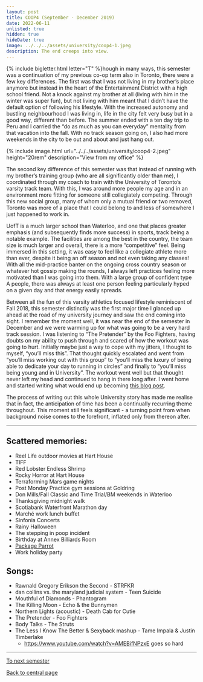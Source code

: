 ```yaml
---
layout: post
title: COOP4 (September - December 2019)
date: 2022-06-11
unlisted: true
hidden: true
hideDate: true
image: ../../../assets/university/coop4-1.jpeg
description: The end creeps into view.
---
```

{% include bigletter.html letter="T" %}hough in many ways, this semester was a continuation of my previous co-op term also in Toronto, there were a few key differences. The first was that I was not living in my brother’s place anymore but instead in the heart of the Entertainment District with a high school friend. Not a knock against my brother at all (living with him in the winter was super fun), but not living with him meant that I didn’t have the default option of following his lifestyle. With the increased autonomy and bustling neighbourhood I was living in, life in the city felt very busy but in a good way, different than before. The summer ended with a ten day trip to Peru and I carried the “do as much as you can everyday” mentality from that vacation into the fall. With no track season going on, I also had more weekends in the city to be out and about and just hang out.

{% include image.html url="../../../assets/university/coop4-2.jpeg" height="20rem" description="View from my office" %}

The second key difference of this semester was that instead of running with my brother’s training group (who are all significantly older than me), I coordinated through my coach to train with the University of Toronto’s varsity track team. With this, I was around more people my age and in an environment more fitting for someone still collegiately competing. Through this new social group, many of whom only a mutual friend or two removed, Toronto was more of a place that I could belong to and less of somewhere I just happened to work in.

UofT is a much larger school than Waterloo, and one that places greater emphasis (and subsequently finds more success) in sports, track being a notable example. The facilities are among the best in the country, the team size is much larger and overall, there is a more “competitive” feel. Being immersed in this setting, it was easy to feel like a collegiate athlete more than ever, despite it being an off season and not even taking any classes! With all the mid-practice banter on the ongoing cross country season or whatever hot gossip making the rounds, I always left practices feeling more motivated than I was going into them. With a large group of confident type A people, there was always at least one person feeling particularly hyped on a given day and that energy easily spreads.

Between all the fun of this varsity athletics focused lifestyle reminiscent of Fall 2018, this semester distinctly was the first major time I glanced up ahead at the road of my university journey and saw the end coming into sight. I remember the moment well, it was near the end of the semester in December and we were warming up for what was going to be a very hard track session. I was listening to “The Pretender” by the Foo Fighters, having doubts on my ability to push through and scared of how the workout was going to hurt. Initially maybe just a way to cope with my jitters, I thought to myself, “you’ll miss this”. That thought quickly escalated and went from “you’ll miss working out with this group” to “you’ll miss the luxury of being able to dedicate your day to running in circles” and finally to “you’ll miss being young and in University”. The workout went well but that thought never left my head and continued to hang in there long after. I went home and started writing what would end up becoming [this blog post](https://nick-xie.github.io/blog/2020/02/26/21.html).

The process of writing out this whole University story has made me realise that in fact, the anticipation of time has been a continually recurring theme throughout. This moment still feels significant - a turning point from when background noise comes to the forefront, inflated only from thereon after.

---

## Scattered memories:
* Reel Life outdoor movies at Hart House
* TIFF
* Red Lobster Endless Shrimp
* Rocky Horror at Hart House
* Terraforming Mars game nights
* Post Monday Practice gym sessions at Goldring
* Don Mills/Fall Classic and Time Trial/BM weekends in Waterloo
* Thanksgiving midnight walk
* Scotiabank Waterfront Marathon day
* Marché work lunch buffet
* Sinfonia Concerts
* Rainy Halloween
* The stepping in poop incident
* Birthday at Annex Billiards Room
* [Package Parrot](https://lawrencexie.wordpress.com/2022/06/23/being-a-package-parrot/)
* Work holiday party

## Songs:
* Rawnald Gregory Erikson the Second - STRFKR
* dan collins vs. the maryland judicial system - Teen Suicide
* Mouthful of Diamonds - Phantogram
* The Killing Moon - Echo & the Bunnymen
* Northern Lights (acoustic) - Death Cab for Cutie
* The Pretender - Foo Fighters
* Body Talks - The Struts
* The Less I Know The Better & Sexyback mashup - Tame Impala & Justin Timberlake
    * https://www.youtube.com/watch?v=AMEBifNPzxE goes so hard

---

[To next semester](https://nick-xie.github.io/blog/2022/06/11/4a.html)

[Back to central page](https://nick-xie.github.io/blog/2022/06/11/this-was-university.html)
